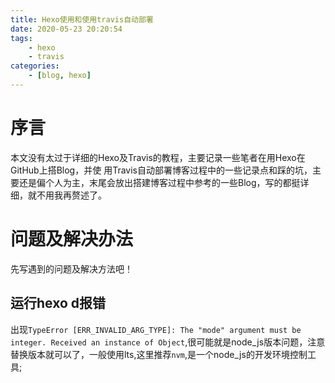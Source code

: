 ```yaml
---
title: Hexo使用和使用travis自动部署
date: 2020-05-23 20:20:54
tags: 
    - hexo
    - travis
categories:
    - [blog, hexo]
---
```


# 序言
本文没有太过于详细的Hexo及Travis的教程，主要记录一些笔者在用Hexo在GitHub上搭Blog，并使 用Travis自动部署博客过程中的一些记录点和踩的坑，主要还是偏个人为主，末尾会放出搭建博客过程中参考的一些Blog，写的都挺详细，就不用我再赘述了。

# 问题及解决办法
先写遇到的问题及解决方法吧！
## 运行hexo d报错
出现`TypeError [ERR_INVALID_ARG_TYPE]: The "mode" argument must be integer. Received an instance of Object`,很可能就是node_js版本问题，注意替换版本就可以了，一般使用lts,这里推荐`nvm`,是一个node_js的开发环境控制工具;
